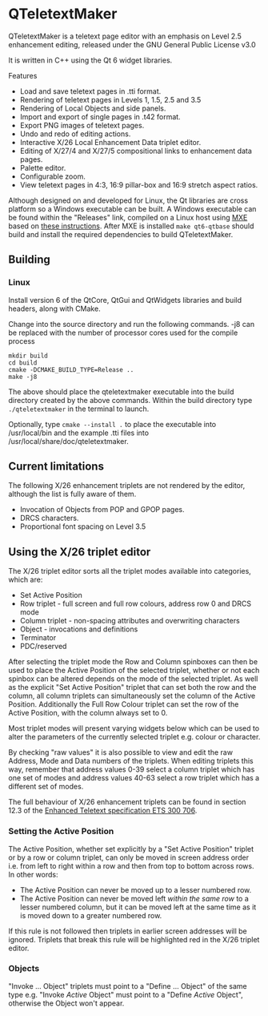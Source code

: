 # QTeletextMaker
QTeletextMaker is a teletext page editor with an emphasis on Level 2.5 enhancement editing, released under the GNU General Public License v3.0

It is written in C++ using the Qt 6 widget libraries.

Features
- Load and save teletext pages in .tti format.
- Rendering of teletext pages in Levels 1, 1.5, 2.5 and 3.5
- Rendering of Local Objects and side panels.
- Import and export of single pages in .t42 format.
- Export PNG images of teletext pages.
- Undo and redo of editing actions.
- Interactive X/26 Local Enhancement Data triplet editor.
- Editing of X/27/4 and X/27/5 compositional links to enhancement data pages.
- Palette editor.
- Configurable zoom.
- View teletext pages in 4:3, 16:9 pillar-box and 16:9 stretch aspect ratios.

Although designed on and developed for Linux, the Qt libraries are cross platform so a Windows executable can be built. A Windows executable can be found within the "Releases" link, compiled on a Linux host using [MXE](https://github.com/mxe/mxe) based on [these instructions](https://web.archive.org/web/20230606021352/https://blog.8bitbuddhism.com/2018/08/22/cross-compiling-windows-applications-with-mxe/). After MXE is installed `make qt6-qtbase` should build and install the required dependencies to build QTeletextMaker.

## Building
### Linux
Install version 6 of the QtCore, QtGui and QtWidgets libraries and build headers, along with CMake.

Change into the source directory and run the following commands. -j8 can be replaced with the number of processor cores used for the compile process
```
mkdir build
cd build
cmake -DCMAKE_BUILD_TYPE=Release ..
make -j8
```

The above should place the qteletextmaker executable into the build directory created by the above commands. Within the build directory type `./qteletextmaker` in the terminal to launch.

Optionally, type `cmake --install .` to place the executable into /usr/local/bin and the example .tti files into /usr/local/share/doc/qteletextmaker.

## Current limitations
The following X/26 enhancement triplets are not rendered by the editor, although the list is fully aware of them.
- Invocation of Objects from POP and GPOP pages.
- DRCS characters.
- Proportional font spacing on Level 3.5

## Using the X/26 triplet editor
The X/26 triplet editor sorts all the triplet modes available into categories, which are:
- Set Active Position
- Row triplet - full screen and full row colours, address row 0 and DRCS mode
- Column triplet - non-spacing attributes and overwriting characters
- Object - invocations and definitions
- Terminator
- PDC/reserved

After selecting the triplet mode the Row and Column spinboxes can then be used to place the Active Position of the selected triplet, whether or not each spinbox can be altered depends on the mode of the selected triplet. As well as the explicit "Set Active Position" triplet that can set both the row and the column, all column triplets can simultaneously set the column of the Active Position. Additionally the Full Row Colour triplet can set the row of the Active Position, with the column always set to 0.

Most triplet modes will present varying widgets below which can be used to alter the parameters of the currently selected triplet e.g. colour or character.

By checking "raw values" it is also possible to view and edit the raw Address, Mode and Data numbers of the triplets. When editing triplets this way, remember that address values 0-39 select a column triplet which has one set of modes and address values 40-63 select a row triplet which has a different set of modes.

The full behaviour of X/26 enhancement triplets can be found in section 12.3 of the [Enhanced Teletext specification ETS 300 706](https://www.etsi.org/deliver/etsi_en/300700_300799/300706/01.02.01_60/en_300706v010201p.pdf).

### Setting the Active Position
The Active Position, whether set explicitly by a "Set Active Position" triplet or by a row or column triplet, can only be moved in screen address order i.e. from left to right within a row and then from top to bottom across rows. In other words:
- The Active Position can never be moved up to a lesser numbered row.
- The Active Position can never be moved left *within the same row* to a lesser numbered column, but it can be moved left at the same time as it is moved down to a greater numbered row.

If this rule is not followed then triplets in earlier screen addresses will be ignored. Triplets that break this rule will be highlighted red in the X/26 triplet editor.

### Objects
"Invoke ... Object" triplets must point to a "Define ... Object" of the same type e.g. "Invoke *Active* Object" must point to a "Define *Active* Object", otherwise the Object won't appear.
